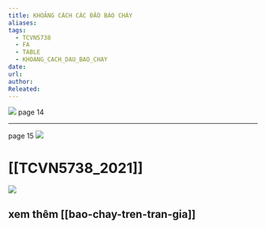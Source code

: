 ```yaml
---
title: KHOẢNG CÁCH CÁC ĐẦU BÁO CHÁY
aliases: 
tags:
  - TCVN5738
  - FA
  - TABLE
  - KHOANG_CACH_DAU_BAO_CHAY
date: 
url: 
author: 
Releated:
---
```

![](https://i.imgur.com/DujqrTK.png)
page 14

---
page 15
![](https://i.imgur.com/EjKbRs1.png)

# [[TCVN5738_2021]]

![](https://i.imgur.com/i9hAEyH.png)
## xem thêm [[bao-chay-tren-tran-gia]]